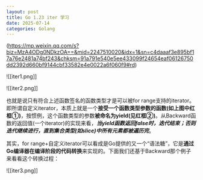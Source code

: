 ```yaml
---
layout: post
title: Go 1.23 iter 学习
date: 2025-07-14
categories: Golang
---
```



(https://mp.weixin.qq.com/s?biz=MzA4ODg0NDkzOA==&mid=2247510020&idx=1&sn=c4daaaf3e895bf17a76e2481a74bf243&chksm=91a791e540e5ee433099f24654eaf06126750dd2392d660bf9144cbf33582e4e0022a6f060f9#rd)



![[iter1.png]]

![[iter2.png]]

也就是说只有符合上述函数签名的函数类型才是可以被for range支持的iterator。即所谓自定义iterator，本质上就是一个**接受一个函数类型参数的函数(如上图中红框①)**，按惯例，这个函数类型的参数**被命名为yield(见红框②)**。从Backward函数的返回值(一个iterator)的实现来看，_**当yield函数返回false时，迭代结束；否则迭代继续进行，直到集合类型(如slice)中所有元素都被遍历完**_。

其实，for range+自定义iterator可以看成是Go提供的又一个“语法糖”，它是**通过Go编译器在编译阶段的代码转换**来实现的。下面我们还基于Backward那个例子来看看这个转换过程：


![[iter3.png]]
